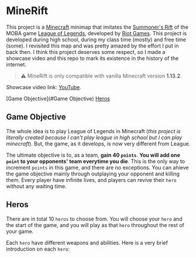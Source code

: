 # MineRift

This project is a [Minecraft](https://www.minecraft.com) minimap that imitates the [Summoner's Rift](https://leagueoflegends.fandom.com/wiki/Summoner%27s_Rift) of the MOBA game [League of Legends](https://www.leagueoflegends.com), developed by [Riot Games](https://www.riotgames.com). This project is developed during high school, during my class time (mostly) and free time (some). I revisited this map and was pretty amazed by the effort I put in back then. I think this project deserves some respect, so I made a showcase video and this repo to mark its existence in the history of the internet. 

> ⚠️ MineRift is only compatible with vanilla Minecraft version **1.13.2**.

Showcase video link: [YouTube](https://youtu.be/9akLPq117yI).

[Game Objective](#Game Objective)
[Heros](#Heros)

## Game Objective

The whole idea is to play League of Legends in Minecraft (_this project is literally created because I can't play league in high school but I can play minecraft_). But, the game, as it develops, is now very different from League.

The ultimate objective is to, as a team, **gain 40 `points`**. **You will add one `point` to your opponents' team everytime you die**. This is the only way to increment `points` in this game, and there are no exceptions. You can ahieve the game objective mainly through outplaying your opponent and killing them. Every player have infinite lives, and players can revive their `hero` without any waiting time. 

## Heros

There are in total 10 `heros` to choose from. You will choose your `hero` and the start of the game, and you will play as that `hero` throughout the rest of your game.

Each `hero` have different weapons and abilities. Here is a very brief introduction on each `hero`:
